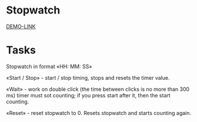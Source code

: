 # Stopwatch

[DEMO-LINK](https://KapToH337.github.io/Stopwatch)

# Tasks

Stopwatch in format «HH: MM: SS»

«Start / Stop» - start / stop timing, stops and resets the timer value.

«Wait» - work on double click (the time between clicks is no more than 300 ms) timer must sot counting;
if you press start after it, then the start counting.

«Reset» - reset stopwatch to 0. Resets stopwatch and starts counting again.
